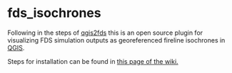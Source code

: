 # fds_isochrones

Following in the steps of [qgis2fds](https://github.com/firetools/qgis2fds) this is an open source plugin for visualizing FDS simulation outputs as georeferenced fireline isochrones in [QGIS](http://www.qgis.org).

Steps for installation can be found in [this page of the wiki.](https://github.com/ericvmueller/fds_isochrones/wiki/Installation)
